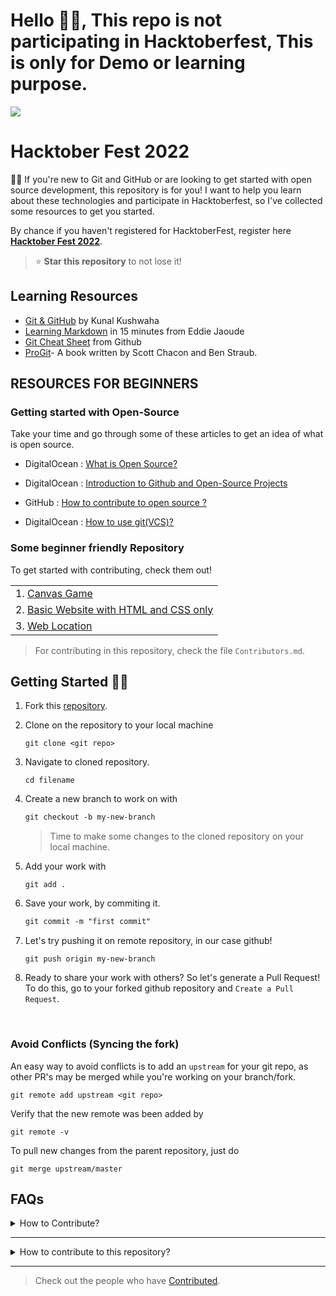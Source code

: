 # Hello 👋🏻, This repo is not participating in Hacktoberfest, This is only for Demo or learning purpose.

<img src="image/Hfest.png">

# Hacktober Fest 2022
👋🏻 If you're new to Git and GitHub or are looking to get started with open source development, this repository is for you! I want to help you learn about these technologies and participate in Hacktoberfest, so I've collected some resources to get you started.

By chance if you haven't registered for HacktoberFest, register here **[Hacktober Fest 2022](https://hacktoberfest.com/)**.

> ⭐ **Star this repository** to not lose it!

## **Learning Resources**

- [Git & GitHub](https://www.youtube.com/watch?v=apGV9Kg7ics) by Kunal Kushwaha
- [Learning Markdown](https://www.youtube.com/watch?v=OXZ77HvL_Yg) in 15 minutes from Eddie Jaoude
- [Git Cheat Sheet](https://training.github.com/downloads/github-git-cheat-sheet.pdf) from Github
- [ProGit](https://github.com/harshit-paneri/HacktoberFest_2022/blob/main/resources/progit.pdf)- A book written by Scott Chacon and Ben Straub.

## RESOURCES FOR BEGINNERS

### Getting started with Open-Source

Take your time and go through some of these articles to get an idea of what is open source.

* DigitalOcean : [What is Open Source?](https://www.digitalocean.com/community/tutorials/what-is-open-source)

* DigitalOcean : [Introduction to Github and Open-Source Projects](https://www.digitalocean.com/community/tutorial_series/an-introduction-to-open-source)

* GitHub : [How to contribute to open source ?](https://opensource.guide/how-to-contribute/)

* DigitalOcean : [How to use git(VCS)?](https://www.digitalocean.com/community/cheatsheets/how-to-use-git-a-reference-guide)

### **Some beginner friendly Repository**

To get started with contributing, check them out!

||
|:-|
|1. [Canvas Game](https://github.com/harshit-paneri/canvas-game)|
|2. [Basic Website with HTML and CSS only](https://github.com/Naman-sharma00100/Basic_website_HTML_CSS_only)|
|3. [Web Location](https://github.com/harshit-paneri/Web-Location)|

> For contributing in this repository, check the file `Contributors.md`.

## Getting Started 🤩🤗

1. Fork this [repository](https://github.com/harshit-paneri/HacktoberFest_2022/fork).
2. Clone on the repository to your local machine

    ```
    git clone <git repo>
    ```

3. Navigate to cloned repository.
    ```
    cd filename
    ```

4. Create a new branch to work on with
    ```markdown
    git checkout -b my-new-branch
    ```

    >  Time to make some changes to the cloned repository on your local machine.

5. Add your work with
    ```
    git add .
    ```

6. Save your work, by commiting it.
    ```markdown
    git commit -m "first commit"
    ```

7. Let's try pushing it on remote repository, in our case github!
    ```
    git push origin my-new-branch
    ```

8. Ready to share your work with others? So let's generate a Pull Request!
    To do this, go to your forked github repository and `Create a Pull Request`.

<br>

### Avoid Conflicts (Syncing the fork)

An easy way to avoid conflicts is to add an `upstream` for your git repo, as other PR's may be merged while you're working on your branch/fork.

```
git remote add upstream <git repo>
```

Verify that the new remote was been added by
```
git remote -v
```

To pull new changes from the parent repository, just do

```
git merge upstream/master
```

## FAQs

<details >
<summary>How to Contribute?</summary>
Try updating an existing feature or add a new feature !!

Still no idea? Check out the issues in a github repository to see some work you can do.
</details>

<hr>
<details>
<summary>How to contribute to this repository?</summary>
If you are getting started with contributing, you just need to add some details in <code>Contributors.md</code>, in the same format as the others.
</details>
<hr>

>Check out the people who have [Contributed](https://harshit-paneri.github.io/HacktoberFest_2022/Contributors).
